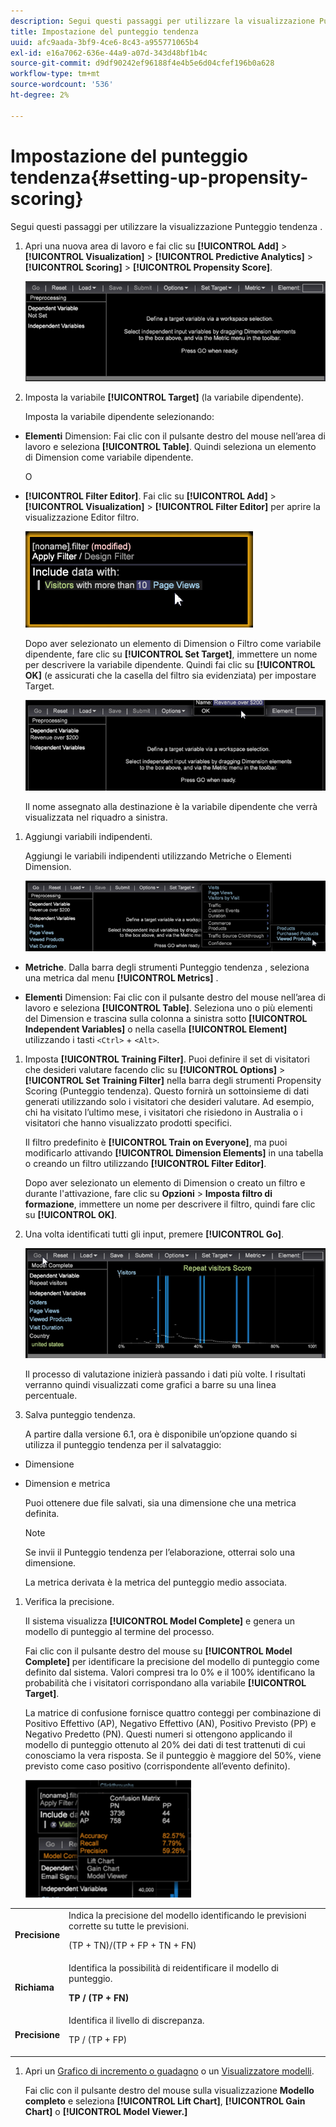 ```yaml
---
description: Segui questi passaggi per utilizzare la visualizzazione Punteggio tendenza .
title: Impostazione del punteggio tendenza
uuid: afc9aada-3bf9-4ce6-8c43-a955771065b4
exl-id: e16a7062-636e-44a9-a07d-343d48bf1b4c
source-git-commit: d9df90242ef96188f4e4b5e6d04cfef196b0a628
workflow-type: tm+mt
source-wordcount: '536'
ht-degree: 2%

---
```


# Impostazione del punteggio tendenza{#setting-up-propensity-scoring}

Segui questi passaggi per utilizzare la visualizzazione Punteggio tendenza .

1. Apri una nuova area di lavoro e fai clic su **[!UICONTROL Add]** > **[!UICONTROL Visualization]** > **[!UICONTROL Predictive Analytics]** > **[!UICONTROL Scoring]** > **[!UICONTROL Propensity Score]**.

   ![](assets/propensity_visualization.png)

1. Imposta la variabile **[!UICONTROL Target]** (la variabile dipendente).

   Imposta la variabile dipendente selezionando:

* **Elementi** Dimension: Fai clic con il pulsante destro del mouse nell’area di lavoro e seleziona  **[!UICONTROL Table]**. Quindi seleziona un elemento di Dimension come variabile dipendente.

   O

* **[!UICONTROL Filter Editor]**. Fai clic su **[!UICONTROL Add]** > **[!UICONTROL Visualization]** > **[!UICONTROL Filter Editor]** per aprire la visualizzazione Editor filtro.

   ![](assets/propensity_visualization_filter_editor.png)

   Dopo aver selezionato un elemento di Dimension o Filtro come variabile dipendente, fare clic su **[!UICONTROL Set Target]**, immettere un nome per descrivere la variabile dipendente. Quindi fai clic su **[!UICONTROL OK]** (e assicurati che la casella del filtro sia evidenziata) per impostare Target.

   ![](assets/propensity_visualization_setTarget.png)

   Il nome assegnato alla destinazione è la variabile dipendente che verrà visualizzata nel riquadro a sinistra.
1. Aggiungi variabili indipendenti.

   Aggiungi le variabili indipendenti utilizzando Metriche o Elementi Dimension.

   ![](assets/propensity_visualization_metrics.png)

* **Metriche**. Dalla barra degli strumenti Punteggio tendenza , seleziona una metrica dal menu **[!UICONTROL Metrics]** .

* **Elementi** Dimension: Fai clic con il pulsante destro del mouse nell’area di lavoro e seleziona  **[!UICONTROL Table]**. Seleziona uno o più elementi del Dimension e trascina sulla colonna a sinistra sotto **[!UICONTROL Independent Variables]** o nella casella **[!UICONTROL Element]** utilizzando i tasti `<Ctrl>` + `<Alt>`.

1. Imposta **[!UICONTROL Training Filter]**. Puoi definire il set di visitatori che desideri valutare facendo clic su **[!UICONTROL Options]** > **[!UICONTROL Set Training Filter]** nella barra degli strumenti Propensity Scoring (Punteggio tendenza). Questo fornirà un sottoinsieme di dati generati utilizzando solo i visitatori che desideri valutare. Ad esempio, chi ha visitato l’ultimo mese, i visitatori che risiedono in Australia o i visitatori che hanno visualizzato prodotti specifici.

   Il filtro predefinito è **[!UICONTROL Train on Everyone]**, ma puoi modificarlo attivando **[!UICONTROL Dimension Elements]** in una tabella o creando un filtro utilizzando **[!UICONTROL Filter Editor]**.

   Dopo aver selezionato un elemento di Dimension o creato un filtro e durante l&#39;attivazione, fare clic su **Opzioni** > **Imposta filtro di formazione**, immettere un nome per descrivere il filtro, quindi fare clic su **[!UICONTROL OK]**.
1. Una volta identificati tutti gli input, premere **[!UICONTROL Go]**.

   ![](assets/propensity_visualization_GO.png)

   Il processo di valutazione inizierà passando i dati più volte. I risultati verranno quindi visualizzati come grafici a barre su una linea percentuale.
1. Salva punteggio tendenza.

   A partire dalla versione 6.1, ora è disponibile un’opzione quando si utilizza il punteggio tendenza per il salvataggio:

* Dimensione
* Dimension e metrica

   Puoi ottenere due file salvati, sia una dimensione che una metrica definita.

   >[!NOTE]
   >
   >Se invii il Punteggio tendenza per l’elaborazione, otterrai solo una dimensione.

   La metrica derivata è la metrica del punteggio medio associata.
1. Verifica la precisione.

   Il sistema visualizza **[!UICONTROL Model Complete]** e genera un modello di punteggio al termine del processo.

   Fai clic con il pulsante destro del mouse su **[!UICONTROL Model Complete]** per identificare la precisione del modello di punteggio come definito dal sistema. Valori compresi tra lo 0% e il 100% identificano la probabilità che i visitatori corrispondano alla variabile **[!UICONTROL Target]**.

   La matrice di confusione fornisce quattro conteggi per combinazione di Positivo Effettivo (AP), Negativo Effettivo (AN), Positivo Previsto (PP) e Negativo Predetto (PN). Questi numeri si ottengono applicando il modello di punteggio ottenuto al 20% dei dati di test trattenuti di cui conosciamo la vera risposta. Se il punteggio è maggiore del 50%, viene previsto come caso positivo (corrispondente all’evento definito).

   ![](assets/propensity_lift_gain_1.png)

<table id="table_154BDD6D294C4ED1B8C15EC33B74B199"> 
 <tbody> 
  <tr> 
   <td colname="col1"><b> Precisione</b> </td> 
   <td colname="col2"> Indica la precisione del modello identificando le previsioni corrette su tutte le previsioni. <p>(TP + TN)/(TP + FP + TN + FN) </p> </td> 
  </tr> 
  <tr> 
   <td colname="col1"><b> Richiama</b> </td> 
   <td colname="col2"> Identifica la possibilità di reidentificare il modello di punteggio. <p><b>TP / (TP + FN)</b> </p> </td> 
  </tr> 
  <tr> 
   <td colname="col1"><b> Precisione</b> </td> 
   <td colname="col2">Identifica il livello di discrepanza. <p>TP / (TP + FP) </p> </td> 
  </tr> 
 </tbody> 
</table>

1. Apri un [Grafico di incremento o guadagno](../../../../home/c-get-started/c-analysis-vis/c-visitor-propensity/c-propensity-gain-lift-chart.md#concept-0d049f6baf534f7fb97f271843ba6c4a) o un [Visualizzatore modelli](../../../../home/c-get-started/c-analysis-vis/c-visitor-propensity/c-propensity-model-viewer.md#concept-9f2593a8218140b7bd132a4c74e159f9).

   Fai clic con il pulsante destro del mouse sulla visualizzazione **Modello completo** e seleziona **[!UICONTROL Lift Chart]**, **[!UICONTROL Gain Chart]** o **[!UICONTROL Model Viewer.]**
